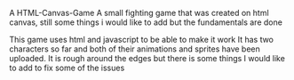 A HTML-Canvas-Game
A small fighting game that was created on html canvas, still some things i would like to add but the fundamentals are done

This game uses html and javascript to be able to make it work
It has two characters so far and both of their animations and sprites have been uploaded.
It is rough around the edges but there is some things I would like to add to fix some of the issues
